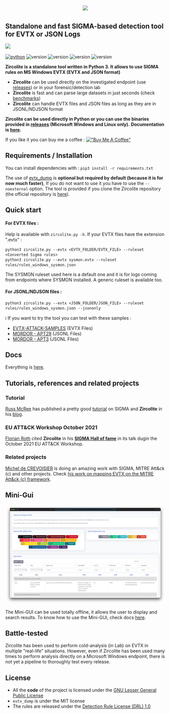 # <p align="center">![](pics/zircolite_400.png)</p>

## Standalone and fast SIGMA-based detection tool for EVTX or JSON Logs 
![](pics/Zircolite.gif)

[![python](https://img.shields.io/badge/python-3.8-blue)](https://www.python.org/)
![version](https://img.shields.io/badge/Platform-Win-green)
![version](https://img.shields.io/badge/Platform-Lin-green)
![version](https://img.shields.io/badge/Platform-Mac-green)
![version](https://img.shields.io/badge/Architecture-64bit-red)

**Zircolite is a standalone tool written in Python 3. It allows to use SIGMA rules on MS Windows EVTX (EVTX and JSON format)**

- **Zircolite** can be used directly on the investigated endpoint (use [releases](https://github.com/wagga40/Zircolite/releases)) or in your forensic/detection lab
- **Zircolite** is fast and can parse large datasets in just seconds (check [benchmarks](docs/Internals.md#benchmarks))
- **Zircolite** can handle EVTX files and JSON files as long as they are in JSONL/NDJSON format

**Zircolite can be used directly in Python or you can use the binaries provided in [releases](https://github.com/wagga40/Zircolite/releases) (Microsoft Windows and Linux  only).** 
**Documentation is [here](docs).**

If you like it you can buy me a coffee : 
[!["Buy Me A Coffee"](https://www.buymeacoffee.com/assets/img/custom_images/orange_img.png)](https://www.buymeacoffee.com/wagga40)

## Requirements / Installation

You can install dependencies with : `pip3 install -r requirements.txt`

The use of [evtx_dump](https://github.com/omerbenamram/evtx) is **optional but required by default (because it is for now much faster)**, If you do not want to use it you have to use the `--noexternal` option. The tool is provided if you clone the Zircolite repository (the official repository is [here](https://github.com/omerbenamram/evtx)).

## Quick start

#### For EVTX files : 

Help is available with `zircolite.py -h`. If your EVTX files have the extension ".evtx" :

```shell
python3 zircolite.py --evtx <EVTX_FOLDER/EVTX_FILE> --ruleset <Converted Sigma rules>
python3 zircolite.py --evtx sysmon.evtx --ruleset rules/rules_windows_sysmon.json
```
The SYSMON ruleset used here is a default one and it is for logs coming from endpoints where SYSMON installed. A generic ruleset is available too.

#### For JSONL/NDJSON files : 

```shell
python3 zircolite.py --evtx <JSON_FOLDER/JSON_FILE> --ruleset rules/rules_windows_sysmon.json --jsononly
```

:information_source: If you want to try the tool you can test with these samples : 

- [EVTX-ATTACK-SAMPLES](https://github.com/sbousseaden/EVTX-ATTACK-SAMPLES) (EVTX Files)
- [MORDOR - APT29](https://github.com/OTRF/Security-Datasets/tree/master/datasets/compound/apt29) (JSONL Files)
- [MORDOR - APT3](https://github.com/OTRF/Security-Datasets/tree/master/datasets/compound/windows/apt3) (JSONL Files)

## Docs

Everything is [here](docs).

## Tutorials, references and related projects

### Tutorial

[Russ McRee](https://holisticinfosec.io) has published a pretty good [tutorial](https://holisticinfosec.io/post/2021-09-28-zircolite/) on SIGMA and **Zircolite** in his [blog](https://holisticinfosec.io/post/2021-09-28-zircolite/).

### EU ATT&CK Workshop October 2021

[Florian Roth](https://github.com/Neo23x0/) cited **Zircolite** in his [**SIGMA Hall of fame**](https://github.com/Neo23x0/Talks/blob/master/Sigma_Hall_of_Fame_20211022.pdf) in its talk dugin the October 2021 EU ATT&CK Workshop.

### Related projects

[Michel de CREVOISIER](https://github.com/mdecrevoisier) is doing an amazing work with SIGMA, MITRE Att&ck (c) and other projects. Check [his work on mapping EVTX on the MITRE Att&ck (c) framework](https://github.com/mdecrevoisier/EVTX-to-MITRE-Attack).

## Mini-Gui

![](pics/gui.jpg)

The Mini-GUI can be used totally offline, it allows the user to display and search results. To know how to use the Mini-GUI, check docs [here](docs).

## Battle-tested

Zircolite has been used to perform cold-analysis (in Lab) on EVTX in multiple "real-life" situations. 
However, even if Zircolite has been used many times to perform analysis directly on a Microsoft Windows endpoint, there is not yet a pipeline to thoroughly test every release.

## License

- All the **code** of the project is licensed under the [GNU Lesser General Public License](https://www.gnu.org/licenses/lgpl-3.0.en.html)
- `evtx_dump` is under the MIT license
- The rules are released under the [Detection Rule License (DRL) 1.0](https://github.com/Neo23x0/sigma/blob/master/LICENSE.Detection.Rules.md)
